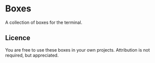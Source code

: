 # Boxes

A collection of boxes for the terminal.

## Licence

You are free to use these boxes in your own projects. Attribution is not required, but appreciated.